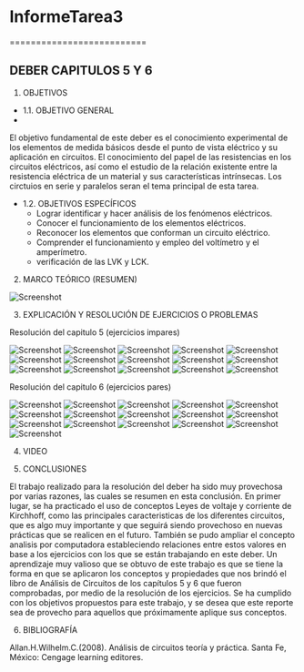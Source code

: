 # InformeTarea3
==========================
## DEBER CAPITULOS 5 Y 6
1. OBJETIVOS
* 1.1. OBJETIVO GENERAL
* 
El objetivo fundamental de este deber es el conocimiento experimental de los elementos de medida básicos desde el punto de vista eléctrico y su aplicación en circuitos. El conocimiento del papel de las resistencias en los circuitos eléctricos, así como el estudio de la relación existente entre la resistencia eléctrica de un material y sus características intrínsecas. Los circtuios en serie y paralelos seran el tema principal de esta tarea.

* 1.2. OBJETIVOS ESPECÍFICOS
  * Lograr identificar y hacer análisis de los fenómenos eléctricos.
  * Conocer el funcionamiento de los elementos eléctricos.
  * Reconocer los elementos que conforman un circuito eléctrico.
  * Comprender el funcionamiento y empleo del voltímetro y el amperímetro. 
  * verificación de las LVK y LCK.

2. MARCO TEÓRICO (RESUMEN)

![Screenshot]()

3. EXPLICACIÓN Y RESOLUCIÓN DE EJERCICIOS O PROBLEMAS

Resolución del capitulo 5 (ejercicios impares)

![Screenshot]()
![Screenshot]()
![Screenshot]()
![Screenshot]()
![Screenshot]()
![Screenshot]()
![Screenshot]()
![Screenshot]()
![Screenshot]()
![Screenshot]()
![Screenshot]()
![Screenshot]()
![Screenshot]()
![Screenshot]()
![Screenshot]()

Resolución del capitulo 6 (ejercicios pares)

![Screenshot]()
![Screenshot]()
![Screenshot]()
![Screenshot]()
![Screenshot]()
![Screenshot]()
![Screenshot]()
![Screenshot]()
![Screenshot]()
![Screenshot]()
![Screenshot]()
![Screenshot]()
![Screenshot]()
![Screenshot]()
![Screenshot]()
![Screenshot]()

4. VIDEO



5. CONCLUSIONES

El trabajo realizado para la resolución del deber ha sido muy provechosa por varias razones, las cuales se resumen en esta conclusión. En primer lugar, se ha practicado el uso de conceptos Leyes de voltaje y corriente de Kirchhoff, como las principales caracteristicas de los diferentes circuitos, que es algo muy importante y que seguirá siendo provechoso en nuevas prácticas que se realicen en el futuro. 
También se pudo ampliar el concepto analisis por computadora estableciendo relaciones entre estos valores en base a los ejercicios con los que se están trabajando en este deber. Un aprendizaje muy valioso que se obtuvo de este trabajo es que se tiene la forma en que se aplicaron los conceptos y propiedades que nos brindó el libro de Análisis de Circuitos de los capítulos 5 y 6 que fueron comprobadas, por medio de la resolución de los ejercicios. Se ha cumplido con los objetivos propuestos para este trabajo, y se desea que este reporte sea de provecho para aquellos que próximamente aplique sus conceptos.

6. BIBLIOGRAFÍA

Allan.H.Wilhelm.C.(2008). Análisis de circuitos teoría y práctica. Santa Fe, México: Cengage learning editores.
